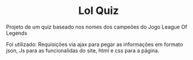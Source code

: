 <h1 align="center">Lol Quiz</h1>

<p>Projeto de um quiz baseado nos nomes dos campeões do Jogo League Of Legends</p>
<p>Foi utilizado: Requisições via ajax para pegar as informações em formato json, Js para as funcionalidas do site, html e css para a página.</p>
